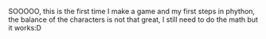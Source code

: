SOOOOO, this is the first time I make a game and my first steps in phython, the balance of the characters is not that great, I still need to do the math
but it works:D
